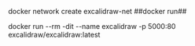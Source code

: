 docker network create excalidraw-net
##docker run##

docker run --rm -dit --name excalidraw -p 5000:80 excalidraw/excalidraw:latest
